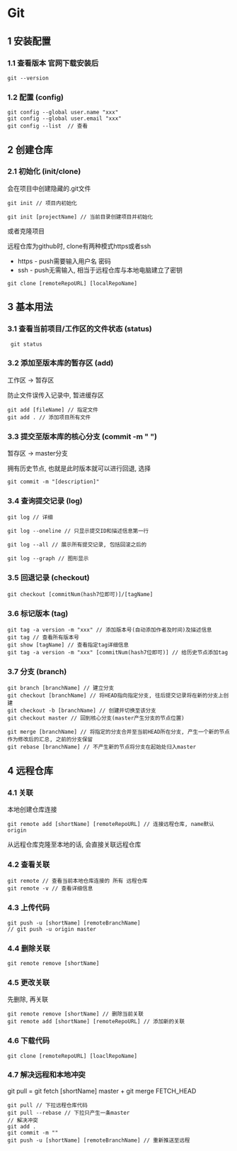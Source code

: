 # Git

## 1 安装配置

### 1.1 查看版本 官网下载安装后

```
git --version
```

### 1.2 配置 (config)

~~~
git config --global user.name "xxx"
git config --global user.email "xxx"
git config --list  // 查看
~~~



## 2 创建仓库

### 2.1 初始化 (init/clone)

会在项目中创建隐藏的.git文件

~~~
git init // 项目内初始化

git init [projectName] // 当前目录创建项目并初始化
~~~

或者克隆项目

远程仓库为github时, clone有两种模式https或者ssh

- https - push需要输入用户名 密码
- ssh - push无需输入, 相当于远程仓库与本地电脑建立了密钥

```
git clone [remoteRepoURL] [localRepoName]
```



## 3 基本用法

### 3.1 查看当前项目/工作区的文件状态 (status)

```
 git status
```

### 3.2 添加至版本库的暂存区 (add)

工作区 -> 暂存区

防止文件误传入记录中, 暂进缓存区

```
git add [fileName] // 指定文件
git add . // 添加项目所有文件
```

### 3.3 提交至版本库的核心分支 (commit -m " ")

暂存区 -> master分支

拥有历史节点, 也就是此时版本就可以进行回退, 选择

```
git commit -m "[description]"
```

### 3.4 查询提交记录 (log)

```
git log // 详细

git log --oneline // 只显示提交ID和描述信息第一行

git log --all // 展示所有提交记录, 包括回滚之后的

git log --graph // 图形显示
```

### 3.5 回退记录 (checkout)

```
git checkout [commitNum(hash7位即可)]/[tagName]
```

### 3.6 标记版本 (tag)

```
git tag -a version -m "xxx" // 添加版本号(自动添加作者及时间)及描述信息
git tag // 查看所有版本号
git show [tagName] // 查看指定tag详细信息
git tag -a version -m "xxx" [commitNum(hash7位即可)] // 给历史节点添加tag
```

### 3.7 分支 (branch)

```
git branch [branchName] // 建立分支
git checkout [branchName] // 将HEAD指向指定分支, 往后提交记录将在新的分支上创建
git checkout -b [branchName] // 创建并切换至该分支
git checkout master // 回到核心分支(master产生分支的节点位置)

git merge [branchName] // 将指定的分支合并至当前HEAD所在分支, 产生一个新的节点作为修改后的汇总, 之前的分支保留
git rebase [branchName] // 不产生新的节点将分支在起始处归入master
```



## 4 远程仓库

### 4.1 关联

本地创建仓库连接

```
git remote add [shortName] [remoteRepoURL] // 连接远程仓库, name默认origin
```

从远程仓库克隆至本地的话, 会直接关联远程仓库

### 4.2 查看关联

```
git remote // 查看当前本地仓库连接的 所有 远程仓库
git remote -v // 查看详细信息
```

### 4.3 上传代码

```
git push -u [shortName] [remoteBranchName]
// git push -u origin master
```

### 4.4 删除关联

```
git remote remove [shortName]
```

### 4.5 更改关联

先删除, 再关联

```
git remote remove [shortName] // 删除当前关联
git remote add [shortName] [remoteRepoURL] // 添加新的关联
```

### 4.6 下载代码

```
git clone [remoteRepoURL] [loaclRepoName]
```

### 4.7 解决远程和本地冲突

git pull = git fetch [shortName] master + git merge FETCH_HEAD 

```
git pull // 下拉远程仓库代码
git pull --rebase // 下拉只产生一条master
// 解决冲突
git add .
git commit -m ""
git push -u [shortName] [remoteBranchName] // 重新推送至远程
```



